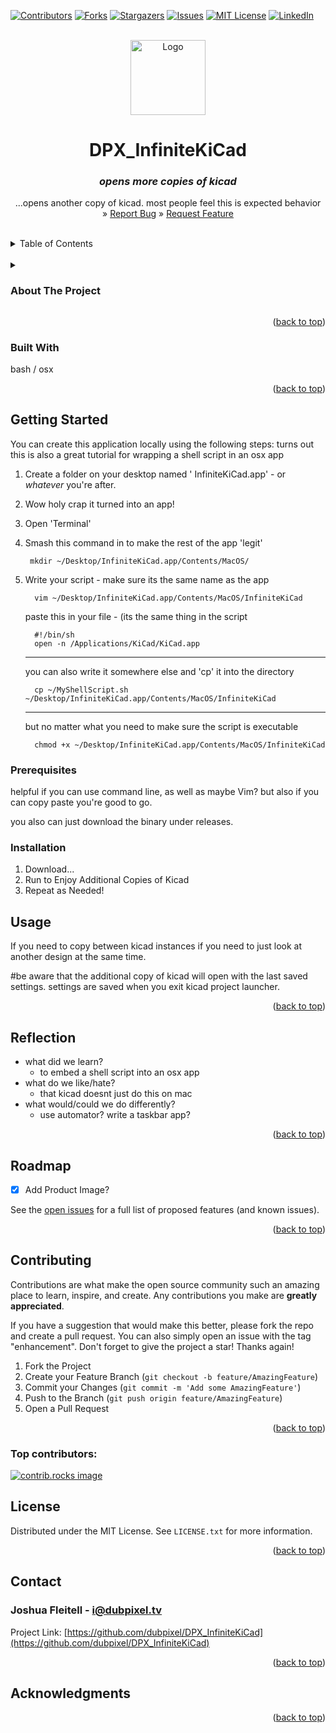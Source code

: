 <!-- Improved compatibility of back to top link: See: https://github.com/othneildrew/Best-README-Template/pull/73 -->
<a id="readme-top"></a>

<!--  *** Thanks for checking out the Best-README-Template. If you have a suggestion that would make this better, please fork the repo and create a pull request or simply open an issue with the tag "enhancement". Don't forget to give the project a star! Thanks again! Now go create something AMAZING! :D -->



<!-- /// d   u   b   p   i   x   e   l  ---  f   o   r   k   ////--v0.5.0 -->
<!--this has additionally been modifed by @dubpixel for hardware use -->
<!--search DPX_faded.. search & replace is COMMAND OPTION F -->

<!--todo add small product image thats not in a details tag -->
<!--igure out how to get the details tag to properly render in jekyll for gihub pages.-->



<!-- PROJECT SHIELDS -->
<!--
*** I'm using markdown "reference style" links for readability.
*** Reference links are enclosed in brackets [ ] instead of parentheses ( ).
*** See the bottom of this document for the declaration of the reference variables
*** for contributors-url, forks-url, etc. This is an optional, concise syntax you may use.
*** https://www.markdownguide.org/basic-syntax/#reference-style-links
***
-->
[![Contributors][contributors-shield]][contributors-url]
[![Forks][forks-shield]][forks-url]
[![Stargazers][stars-shield]][stars-url]
[![Issues][issues-shield]][issues-url]
[![MIT License][license-shield]][license-url]
[![LinkedIn][linkedin-shield]][linkedin-url]



<!-- PROJECT LOGO -->
<br />
<div align="center">
  <a href="https://github.com/dubpixel/DPX_InfiniteKiCad">
    <img src="images/logo.png" alt="Logo" height="120">
  </a>

<h1 align="center">DPX_InfiniteKiCad </h1>
<h3 align="center"><i>opens more copies of kicad</i></h3>

  <p align="center">
    ...opens another copy of kicad. most people feel this is expected behavior
    <br />
     » 
    <a href="https://github.com/dubpixel/DPX_InfiniteKiCad/issues/new?labels=bug&template=bug-report---.md">Report Bug</a>
     » 
    <a href="https://github.com/dubpixel/DPX_InfiniteKiCad/issues/new?labels=enhancement&template=feature-request---.md">Request Feature</a>
    </div>
    </p>
</div>
<br/>
<!-- TABLE OF CONTENTS -->
<details>
  <summary>Table of Contents</summary>
  <ol>
    <li>
      <a href="#about-the-project">About The Project</a>
      <ul>
        <li><a href="#built-with">Built With</a></li>
      </ul>
    </li>
    <li>
      <a href="#getting-started">Getting Started</a>
      <ul>
        <li><a href="#prerequisites">Prerequisites</a></li>
        <li><a href="#installation">Installation</a></li>
      </ul>
    </li>
    <li><a href="#usage">Usage</a></li>
    <li><a href="#roadmap">Roadmap</a></li>
    <li><a href="#contributing">Contributing</a></li>
    <li><a href="#license">License</a></li>
    <li><a href="#contact">Contact</a></li>
    <li><a href="#acknowledgments">Acknowledgments</a></li>
  </ol>
</details>
<br/>
<!-- ABOUT THE PROJECT -->

<details>
<summary><h3>About The Project</h3></summary>
'you would think that this would be the default behavior' -MK 
  
i made an app to open kicad, again. because sometimes you hellof want to copy things between designs, or, god forbid look at them. on a mac of course. It was originally called double kicad, but people were like well you can open more than two copies so here we are; InfiniteKiCad
</br>
  
author(s): // www.dubpixel.tv  - i@dubpixel.tv 
</br>

### GROINTUS!
![GROINTUS][product-front]

</details>


<p align="right">(<a href="#readme-top">back to top</a>)</p>

### Built With 
  bash / osx
<!--
 * [![Next][Next.js]][Next-url]
 * [![React][React.js]][React-url]
 * [![Vue][Vue.js]][Vue-url]
 * [![Angular][Angular.io]][Angular-url]
 * [![Svelte][Svelte.dev]][Svelte-url]
 * [![Laravel][Laravel.com]][Laravel-url]
 * [![Bootstrap][Bootstrap.com]][Bootstrap-url]
 * [![JQuery][JQuery.com]][JQuery-url]
 
-->
<p align="right">(<a href="#readme-top">back to top</a>)</p>



<!-- GETTING STARTED -->
## Getting Started
You can create this application locally using the following steps:
turns out this is also a great tutorial for wrapping a shell script in an osx app


1.  Create a folder on your desktop named ' InfiniteKiCad.app'  - or _whatever_ you're after.
2.  Wow holy crap it turned into an app!
4.  Open 'Terminal'
5.  Smash this command in to make the rest of the app 'legit'
     ```
      mkdir ~/Desktop/InfiniteKiCad.app/Contents/MacOS/
    
    ```
6.   Write your script  - make sure its the same name as the app  
      ```
        vim ~/Desktop/InfiniteKiCad.app/Contents/MacOS/InfiniteKiCad
      ```
      paste this in your file  - (its the same thing in the script
      ```
        #!/bin/sh
        open -n /Applications/KiCad/KiCad.app
      ```

      ----
      you can also write it somewhere else and 'cp' it into the directory
      ```
        cp ~/MyShellScript.sh ~/Desktop/InfiniteKiCad.app/Contents/MacOS/InfiniteKiCad
      ```
      ----
     but no matter what you need to make sure the script is executable
     ```
       chmod +x ~/Desktop/InfiniteKiCad.app/Contents/MacOS/InfiniteKiCad
     ```

### Prerequisites

helpful if you can use command line, as well as maybe Vim?
but also if you can copy paste you're good to go.

you also can just download the binary under releases.


### Installation

1. Download...
2. Run to Enjoy Additional Copies of Kicad
3. Repeat as Needed!

<!-- USAGE EXAMPLES -->
## Usage

 If you need to copy between kicad instances 
 if you need to just look at another design at the same time.

 #be aware that the additional copy of kicad will open with the last saved settings. settings are saved when you exit kicad project launcher.
<p align="right">(<a href="#readme-top">back to top</a>)</p>
<!-- REFLECTION -->

## Reflection

* what did we learn? 
  * to embed a shell script into an osx app
* what do we like/hate?
  * that kicad doesnt just do this on mac
* what would/could we do differently?
  * use automator? write a taskbar app?
<!-- 
* what did we learn? 
* what do we like/hate?
* what would/could we do differently? 
-->

<p align="right">(<a href="#readme-top">back to top</a>)</p>


<!-- ROADMAP -->
## Roadmap

- [x] Add Product Image?

See the [open issues](https://github.com/dubpixel/DPX_InfiniteKiCad/issues) for a full list of proposed features (and known issues).

<p align="right">(<a href="#readme-top">back to top</a>)</p>


<!-- CONTRIBUTING -->
## Contributing

Contributions are what make the open source community such an amazing place to learn, inspire, and create. Any contributions you make are **greatly appreciated**.

If you have a suggestion that would make this better, please fork the repo and create a pull request. You can also simply open an issue with the tag "enhancement".
Don't forget to give the project a star! Thanks again!

1. Fork the Project
2. Create your Feature Branch (`git checkout -b feature/AmazingFeature`)
3. Commit your Changes (`git commit -m 'Add some AmazingFeature'`)
4. Push to the Branch (`git push origin feature/AmazingFeature`)
5. Open a Pull Request

<p align="right">(<a href="#readme-top">back to top</a>)</p>

### Top contributors:

<a href="https://github.com/dubpixel/DPX_InfiniteKiCad/graphs/contributors">
  <img src="https://contrib.rocks/image?repo=dubpixel/DPX_InfiniteKiCad" alt="contrib.rocks image" />
</a>



<!-- LICENSE -->
## License

Distributed under the MIT License. See `LICENSE.txt` for more information.

<p align="right">(<a href="#readme-top">back to top</a>)</p>



<!-- CONTACT -->
## Contact

  ### Joshua Fleitell - i@dubpixel.tv

  Project Link: [https://github.com/dubpixel/DPX_InfiniteKiCad](https://github.com/dubpixel/DPX_InfiniteKiCad)

<p align="right">(<a href="#readme-top">back to top</a>)</p>



<!-- ACKNOWLEDGMENTS -->
## Acknowledgments
<!--
  * [ ]() - the best !
-->

<p align="right">(<a href="#readme-top">back to top</a>)</p>



<!-- MARKDOWN LINKS & IMAGES -->
<!-- https://www.markdownguide.org/basic-syntax/#reference-style-links -->
[contributors-shield]: https://img.shields.io/github/contributors/dubpixel/DPX_replace_projectName.svg?style=for-the-badge
[contributors-url]: https://github.com/dubpixel/DPX_replace_projectName/graphs/contributors
[forks-shield]: https://img.shields.io/github/forks/gdubpixel/DPX_replace_projectName.svg?style=for-the-badge
[forks-url]: https://github.com/dubpixel/DPX_replace_projectName/network/members
[stars-shield]: https://img.shields.io/github/stars/dubpixel/DPX_replace_projectName.svg?style=for-the-badge
[stars-url]: https://github.com/dubpixel/DPX_replace_projectName/stargazers
[issues-shield]: https://img.shields.io/github/issues/dubpixel/DPX_replace_projectName.svg?style=for-the-badge
[issues-url]: https://github.com/dubpixel/DPX_replace_projectName/issues
[license-shield]: https://img.shields.io/github/license/dubpixel/DPX_replace_projectName.svg?style=for-the-badge
[license-url]: https://github.com/dubpixel/DPX_replace_projectName/blob/master/LICENSE.txt
[linkedin-shield]: https://img.shields.io/badge/-LinkedIn-black.svg?style=for-the-badge&logo=linkedin&colorB=555
[linkedin-url]: https://linkedin.com/in/jfleitell
[product-front]: images/front.png
[product-rear]: images/rear.png
[product-front-rendering]: images/front_render.png
[product-rear-rendering]: images/rear_render.png
[product-pcbFront]: images/pcb_front.png
[product-pcbRear]: images/pcb_rear.png
[Next.js]: https://img.shields.io/badge/next.js-000000?style=for-the-badge&logo=nextdotjs&logoColor=white
[Next-url]: https://nextjs.org/
[React.js]: https://img.shields.io/badge/React-20232A?style=for-the-badge&logo=react&logoColor=61DAFB
[React-url]: https://reactjs.org/
[Vue.js]: https://img.shields.io/badge/Vue.js-35495E?style=for-the-badge&logo=vuedotjs&logoColor=4FC08D
[Vue-url]: https://vuejs.org/
[Angular.io]: https://img.shields.io/badge/Angular-DD0031?style=for-the-badge&logo=angular&logoColor=white
[Angular-url]: https://angular.io/
[Svelte.dev]: https://img.shields.io/badge/Svelte-4A4A55?style=for-the-badge&logo=svelte&logoColor=FF3E00
[Svelte-url]: https://svelte.dev/
[Laravel.com]: https://img.shields.io/badge/Laravel-FF2D20?style=for-the-badge&logo=laravel&logoColor=white
[Laravel-url]: https://laravel.com
[Bootstrap.com]: https://img.shields.io/badge/Bootstrap-563D7C?style=for-the-badge&logo=bootstrap&logoColor=white
[Bootstrap-url]: https://getbootstrap.com
[JQuery.com]: https://img.shields.io/badge/jQuery-0769AD?style=for-the-badge&logo=jquery&logoColor=white
[JQuery-url]: https://jquery.com 
[KiCad.org]: https://img.shields.io/badge/KiCad-v8.0.6-blue
[KiCad-url]: https://kicad.org 
[Fusion-360]: https://img.shields.io/badge/Fusion360-v4.2.0-green
[Autodesk-url]: https://autodesk.com 
[FastLed.io]: https://img.shields.io/badge/FastLED-v3.9.9-red
[FastLed-url]: https://fastled.io 
